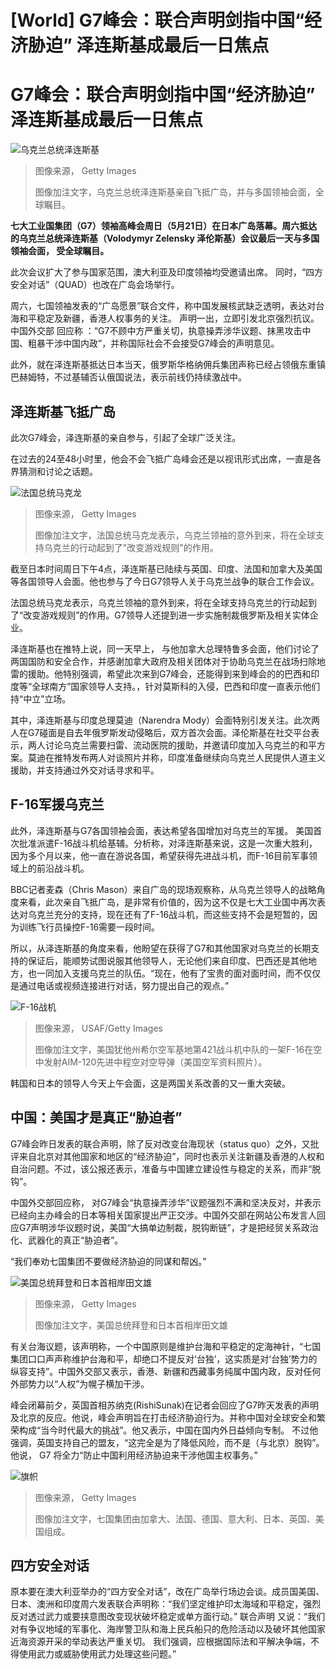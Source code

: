 # [World] G7峰会：联合声明剑指中国“经济胁迫” 泽连斯基成最后一日焦点

#  G7峰会：联合声明剑指中国“经济胁迫” 泽连斯基成最后一日焦点


![乌克兰总统泽连斯基](_129790760_gettyimages-1256368667.png)

> 图像来源，  Getty Images
>
> 图像加注文字，乌克兰总统泽连斯基亲自飞抵广岛，并与多国领袖会面，全球瞩目。

**七大工业国集团（G7）领袖高峰会周日（5月21日）在日本广岛落幕。周六抵达的乌克兰总统泽连斯基（Volodymyr Zelensky 泽伦斯基）会议最后一天与多国领袖会面， 受全球瞩目。**

此次会议扩大了参与国家范围，澳大利亚及印度领袖均受邀请出席。 同时，“四方安全对话”（QUAD）也改在广岛会场举行。

周六，七国领袖发表的“广岛愿景”联合文件，称中国发展核武缺乏透明，表达对台海和平稳定及新疆，香港人权事务的关注。 声明一出，立即引发北京强烈抗议。中国外交部 回应称  ：“G7不顾中方严重关切，执意操弄涉华议题、抹黑攻击中国、粗暴干涉中国内政”，并称国际社会不会接受G7峰会的声明意见。

此外，就在泽连斯基抵达日本当天，俄罗斯华格纳佣兵集团声称已经占领俄东重镇巴赫姆特，不过基辅否认俄国说法，表示前线仍持续激战中。

##  泽连斯基飞抵广岛

此次G7峰会，泽连斯基的亲自参与，引起了全球广泛关注。

在过去的24至48小时里，他会不会飞抵广岛峰会还是以视讯形式出席，一直是各界猜测和讨论之话题。

![法国总统马克龙](_129775595_gettyimages-1255976767.jpg)

> 图像来源，  Getty Images
>
> 图像加注文字，法国总统马克龙表示，乌克兰领袖的意外到来，将在全球支持乌克兰的行动起到了"改变游戏规则"的作用。

截至日本时间周日下午4点，泽连斯基已陆续与英国、印度、法国和加拿大及美国等各国领导人会面。他也参与了今日G7领导人关于乌克兰战争的联合工作会议。

法国总统马克龙表示，乌克兰领袖的意外到来，将在全球支持乌克兰的行动起到了“改变游戏规则”的作用。G7领导人还提到进一步实施制裁俄罗斯及相关实体企业。

泽连斯基也在推特上说，同一天早上， 与他加拿大总理特鲁多会面，他们讨论了两国国防和安全合作，并感谢加拿大政府及相关团体对于协助乌克兰在战场扫除地雷的援助。他特别强调，希望此次来到G7峰会，还能得到来到峰会的的巴西和印度等“全球南方”国家领导人支持。，针对莫斯科的入侵，巴西和印度一直表示他们持“中立”立场。

其中，泽连斯基与印度总理莫迪（Narendra Mody）会面特别引发关注。此次两人在G7碰面是自去年俄罗斯发动侵略后，双方首次会面。泽伦斯基在社交平台表示，两人讨论乌克兰需要扫雷、流动医院的援助，并邀请印度加入乌克兰的和平方案。莫迪在推特发布两人对谈照片并称，印度准备继续向乌克兰人民提供人道主义援助，并支持通过外交对话寻求和平。

##  F-16军援乌克兰

此外，泽连斯基与G7各国领袖会面，表达希望各国增加对乌克兰的军援。 美国首次批准派遣F-16战斗机给基辅。分析称，对泽连斯基来说，这是一次重大胜利，因为多个月以来，他一直在游说各国，希望获得先进战斗机，而F-16目前军事领域上的前沿战斗机。

BBC记者麦森（Chris Mason）来自广岛的现场观察称，从乌克兰领导人的战略角度来看，此次亲自飞抵广岛，是非常有价值的，因为这不仅是七大工业国中再次表达对乌克兰充分的支持，现在还有了F-16战斗机，而这些支持不会是短暂的，因为训练飞行员操控F-16需要一段时间。

所以，从泽连斯基的角度来看，他盼望在获得了G7和其他国家对乌克兰的长期支持的保证后，能顺势试图说服其他领导人，无论他们来自印度、巴西还是其他地方，也一同加入支援乌克兰的队伍。“现在，他有了宝贵的面对面时间，而不仅仅是通过电话或视频连接进行对话，努力提出自己的观点。”

![F-16战机](_129794596_gettyimages-909550.jpg)

> 图像来源，  USAF/Getty Images
>
> 图像加注文字，美国犹他州希尔空军基地第421战斗机中队的一架F-16在空中发射AIM-120先进中程空对空导弹（美国空军资料照片）。

韩国和日本的领导人今天上午会面，这是两国关系改善的又一重大突破。

##  中国：美国才是真正“胁迫者”

G7峰会昨日发表的联合声明，除了反对改变台海现状（status quo）之外，又批评来自北京对其他国家和地区的“经济胁迫”，同时也表示关注新疆及香港的人权和自治问题。不过，该公报还表示，准备与中国建立建设性与稳定的关系，而非“脱钩”。

中国外交部回应称， 对G7峰会“执意操弄涉华”议题强烈不满和坚决反对，并表示已经向主办峰会的日本等相关国家提出严正交涉。中国外交部在网站公布发言人回应G7声明涉华议题时说，美国“大搞单边制裁，脱钩断链”，才是把经贸关系政治化、武器化的真正“胁迫者”。

“我们奉劝七国集团不要做经济胁迫的同谋和帮凶。”

![美国总统拜登和日本首相岸田文雄](_129766766_gettyimages-1255682367.jpg)

> 图像来源，  Getty Images
>
> 图像加注文字，美国总统拜登和日本首相岸田文雄

有关台海议题，该声明称，一个中国原则是维护台海和平稳定的定海神针，“七国集团口口声声称维护台海和平，却绝口不提反对‘台独’，这实质是对‘台独’势力的纵容支持”。中国外交部又表示，香港、新疆和西藏事务纯属中国内政，反对任何外部势力以“人权”为幌子横加干涉。

峰会闭幕前夕，英国首相苏纳克(RishiSunak)在记者会回应了G7昨天发表的声明及北京的反应。他说，峰会声明旨在打击经济胁迫行为。并称中国对全球安全和繁荣构成“当今时代最大的挑战”。他又表示，中国在国内外日益倾向专制。 不过他强调，英国支持自己的盟友，“这完全是为了降低风险，而不是（与北京）脱钩”。他说， G7 将全力“防止中国利用经济胁迫来干涉他国主权事务。”

![旗帜](_125620008_whatsubject.jpg)

> 图像来源，  Getty Images
>
> 图像加注文字，七国集团由加拿大、法国、德国、意大利、日本、英国、美国组成。

##  四方安全对话

原本要在澳大利亚举办的“四方安全对话”，改在广岛举行场边会谈。成员国美国、日本、澳洲和印度周六发表联合声明称：“我们坚定维护印太海域和平稳定，强烈反对透过武力或要挟意图改变现状破坏稳定或单方面行动。”
 联合声明  又说：“我们对有争议地域的军事化、海岸警卫队和海上民兵船只的危险活动以及破坏其他国家近海资源开采的举动表达严重关切。 我们强调，应根据国际法和平解决争端，不得使用武力或威胁使用武力处理这些问题。”


